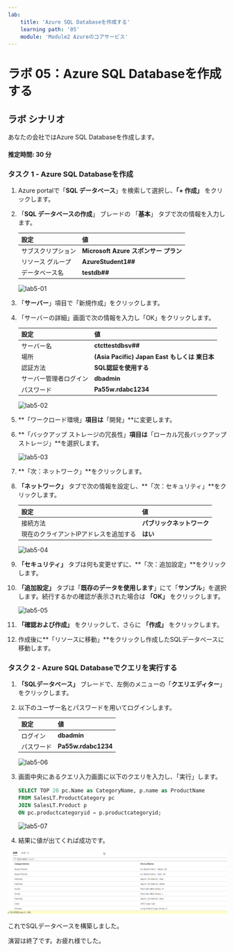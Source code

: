 ```yaml
---
lab:
    title: 'Azure SQL Databaseを作成する'
    learning path: '05'
    module: 'Module2 Azureのコアサービス'
---
```


# ラボ 05：Azure SQL Databaseを作成する

## ラボ シナリオ

あなたの会社ではAzure SQL Databaseを作成します。



#### 推定時間: 30 分

### タスク 1 - Azure SQL Databaseを作成

1. Azure portalで「**SQL データベース**」を検索して選択し、**「+ 作成」** をクリックします。 

2. 「**SQL データベースの作成**」 ブレードの 「**基本**」 タブで次の情報を入力します。

    | 設定 | 値 |
    | --- | --- |
    | サブスクリプション | **Microsoft Azure スポンサー プラン** |
    | リソース グループ | **AzureStudent1##**                           |
    | データベース名 | **testdb##**             |

    ![lab5-01](./media/lab5-01.BMP)

3. 「**サーバー**」項目で「新規作成」をクリックします。

4. 「サーバーの詳細」画面で次の情報を入力し「OK」をクリックします。

    | 設定                   | 値                                            |
    | ---------------------- | --------------------------------------------- |
    | サーバー名             | **ctcttestdbsv##**                            |
    | 場所                   | **(Asia Pacific) Japan East もしくは 東日本** |
    | 認証方法               | **SQL認証を使用する**                         |
    | サーバー管理者ログイン | **dbadmin**                                   |
    | パスワード             | **Pa55w.rdabc1234**                           |

    ![lab5-02](./media/lab5-02.BMP)

5. **「ワークロード環境」**項目は**「開発」**に変更します。

6. **「バックアップ ストレージの冗長性」**項目は**「ローカル冗長バックアップストレージ」**を選択します。

    ![lab5-03](./media/lab5-03.BMP)

7. **「次：ネットワーク」**をクリックします。

8. **「ネットワーク」** タブで次の情報を設定し、**「次：セキュリティ」**をクリックします。

    | 設定                                   | 値                         |
    | -------------------------------------- | -------------------------- |
    | 接続方法                               | **パブリックネットワーク** |
    | 現在のクライアントIPアドレスを追加する | **はい**                   |

    ![lab5-04](./media/lab5-04.BMP)

9. **「セキュリティ」** タブは何も変更せずに、**「次：追加設定」**をクリックします。

10. **「追加設定」** タブは「**既存のデータを使用します**」にて「**サンプル**」を選択します。続行するかの確認が表示された場合は **「OK」** をクリックします。

    ![lab5-05](./media/lab5-05.BMP)

11. **「確認および作成」**  をクリックして、さらに **「作成」** をクリックします。

12. 作成後に**「リソースに移動」**をクリックし作成したSQLデータベースに移動します。 



### タスク 2 - Azure SQL Databaseでクエリを実行する

1. **「SQLデータベース」** ブレードで、左側のメニューの「**クエリエディター**」をクリックします。

2. 以下のユーザー名とパスワードを用いてログインします。

   | 設定       | 値                  |
   | ---------- | ------------------- |
   | ログイン   | **dbadmin**         |
   | パスワード | **Pa55w.rdabc1234** |

   ![lab5-06](./media/lab5-06.BMP)

3. 画面中央にあるクエリ入力画面に以下のクエリを入力し、「実行」します。

   ```sql
   SELECT TOP 20 pc.Name as CategoryName, p.name as ProductName
   FROM SalesLT.ProductCategory pc
   JOIN SalesLT.Product p
   ON pc.productcategoryid = p.productcategoryid;
   ```

   ![lab5-07](./media/lab5-07.BMP)

4. 結果に値が出てくれば成功です。

![lab5-08](./media/lab5-08.BMP)

これでSQLデータベースを構築しました。

演習は終了です。お疲れ様でした。
